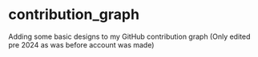 # contribution_graph
Adding some basic designs to my GitHub contribution graph (Only edited pre 2024 as was before account was made)
